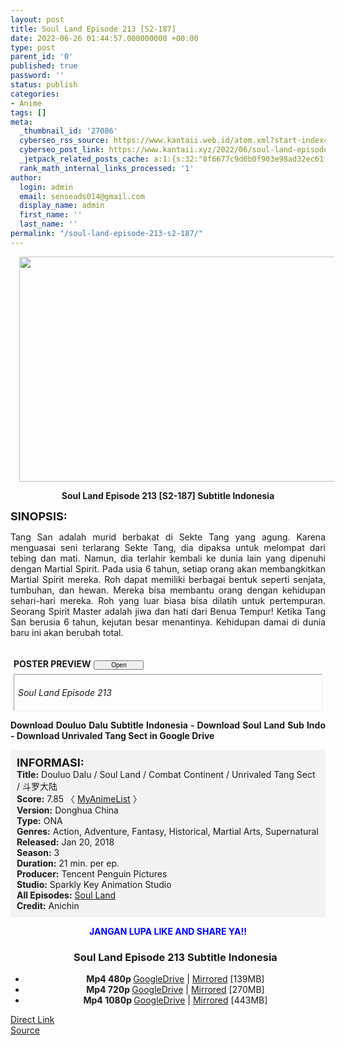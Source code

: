 ```yaml
---
layout: post
title: Soul Land Episode 213 [S2-187]
date: 2022-06-26 01:44:57.000000000 +00:00
type: post
parent_id: '0'
published: true
password: ''
status: publish
categories:
- Anime
tags: []
meta:
  _thumbnail_id: '27086'
  cyberseo_rss_source: https://www.kantaii.web.id/atom.xml?start-index=1&max-results=150
  cyberseo_post_link: https://www.kantaii.xyz/2022/06/soul-land-episode-213-s2-187.html
  _jetpack_related_posts_cache: a:1:{s:32:"8f6677c9d6b0f903e98ad32ec61f8deb";a:2:{s:7:"expires";i:1656320189;s:7:"payload";a:3:{i:0;a:1:{s:2:"id";i:27083;}i:1;a:1:{s:2:"id";i:27087;}i:2;a:1:{s:2:"id";i:27089;}}}}
  rank_math_internal_links_processed: '1'
author:
  login: admin
  email: senseads014@gmail.com
  display_name: admin
  first_name: ''
  last_name: ''
permalink: "/soul-land-episode-213-s2-187/"
---
```

<div class="separator" style="clear: both; text-align: center;"><a href="https://blogger.googleusercontent.com/img/b/R29vZ2xl/AVvXsEiC6xSRJ369NpE_QKX2I1NUst11glewoIZvP4yo2SSvtmtPid-zeYYIyTr7gz4pAVDhNNyAm9dGi8thuvJUBl3DWw0Rf-a88KShFvYP6BHv96QIjAp2BkZaziZupZDIk5arOcQR9hpo6bcsuAoRXiawDCxoNxqWzU2YtDT5nV6Oiwjs79EBdXlxVy9r/s1365/Soul%20Land%20213%20a.jpg" style="margin-left: 1em; margin-right: 1em;"><img border="0" data-original-height="767" data-original-width="1365" height="360" src="{{ site.baseurl }}/assets/2022/06/Soul%20Land%20213%20a.jpg" width="640" /></a></div>
<p>
<div style="text-align: center;"><b>Soul Land Episode 213 [S2-187] Subtitle Indonesia</b></p>
</div>
<p><b><span style="font-size: large;">SINOPSIS:</span></b>
<div style="text-align: justify;">Tang San adalah murid berbakat di Sekte Tang yang agung. Karena menguasai seni terlarang Sekte Tang, dia dipaksa untuk melompat dari tebing dan mati. Namun, dia terlahir kembali ke dunia lain yang dipenuhi dengan Martial Spirit. Pada usia 6 tahun, setiap orang akan membangkitkan Martial Spirit mereka. Roh dapat memiliki berbagai bentuk seperti senjata, tumbuhan, dan hewan. Mereka bisa membantu orang dengan kehidupan sehari-hari mereka. Roh yang luar biasa bisa dilatih untuk pertempuran. Seorang Spirit Master adalah jiwa dan hati dari Benua Tempur! Ketika Tang San berusia 6 tahun, kejutan besar menantinya. Kehidupan damai di dunia baru ini akan berubah total.</p>
<p><a name="more"></a>
<div>
<div style="margin: 5px;">
<div class="smallfont" style="margin-bottom: 2px;"><span style="font-weight: bold;"><br />POSTER PREVIEW</span><input onclick="if (this.parentNode.parentNode.getElementsByTagName('div')[1].getElementsByTagName('div')[0].style.display != '') { this.parentNode.parentNode.getElementsByTagName('div')[1].getElementsByTagName('div')[0].style.display = ''; this.innerText = ''; this.value = ' Close..'; } else { this.parentNode.parentNode.getElementsByTagName('div')[1].getElementsByTagName('div')[0].style.display = 'none'; this.innerText = ''; this.value = ' Clik Here'; }" style="font-size: 10px; margin: 5px; padding: 0px; width: 80px;" type="button" value="Open" /></div>
<div class="alt2" style="border: 1px inset; margin: 0px; padding: 6px;">
<div style="display: none;">
<div class="separator" style="clear: both; text-align: center;"><a href="https://blogger.googleusercontent.com/img/b/R29vZ2xl/AVvXsEiZ-nv3ZPS4mORfqedT9JQzh91wQP-VMz_waY4kXZHepFQIbvbO8L3Kbguo80TZMvVL5ZJQ7AXgJ6RYR3t5L4rg3Ft70QvLz50ilnDmUPGVhXJONF4qhmDFe4Ty8Ntmo5V1OGVt2f_jJRpBi9wqmFtu-IRPtlgC_eKkS-J7JNnq3hbqAl2B6hpI0qq8/s1365/Soul%20Land%20213%20c.jpg" style="margin-left: 1em; margin-right: 1em;"><img border="0" data-original-height="767" data-original-width="1365" height="360" src="{{ site.baseurl }}/assets/2022/06/Soul%20Land%20213%20c.jpg" width="640" /></a></div>
<p>
<div class="separator" style="clear: both; text-align: center;"><a href="https://blogger.googleusercontent.com/img/b/R29vZ2xl/AVvXsEjLwj1RslZMVwgRFFJ81p2i6cPdRWEGKONyBVOslEPPAdxzHgmO55ZGwd6WCv6H63W_q6k0MNf_8iQFxNqbawM51eCt_E7ZZfYVpWeNWf5-zBeyr0OasmIbgCzn0Kl_VDt_ff8FXqTXbs1cuiuyuo7qgC4qI2TlW01VBMmPCVGBm2RSP0Rgd-NB9iln/s1365/Soul%20Land%20213%20b.jpg" style="margin-left: 1em; margin-right: 1em;"><img border="0" data-original-height="767" data-original-width="1365" height="360" src="{{ site.baseurl }}/assets/2022/06/Soul%20Land%20213%20b.jpg" width="640" /></a></div>
<p>
<div class="separator" style="clear: both; text-align: center;"><a href="https://blogger.googleusercontent.com/img/b/R29vZ2xl/AVvXsEiC6xSRJ369NpE_QKX2I1NUst11glewoIZvP4yo2SSvtmtPid-zeYYIyTr7gz4pAVDhNNyAm9dGi8thuvJUBl3DWw0Rf-a88KShFvYP6BHv96QIjAp2BkZaziZupZDIk5arOcQR9hpo6bcsuAoRXiawDCxoNxqWzU2YtDT5nV6Oiwjs79EBdXlxVy9r/s1365/Soul%20Land%20213%20a.jpg" style="margin-left: 1em; margin-right: 1em;"><img border="0" data-original-height="767" data-original-width="1365" height="360" src="{{ site.baseurl }}/assets/2022/06/Soul%20Land%20213%20a.jpg" width="640" /></a></div>
</div>
<p><i>Soul Land Episode 213</i></div>
</div>
</div>
<p> <b>Download Douluo Dalu Subtitle Indonesia - Download Soul Land Sub Indo - Download Unrivaled Tang Sect in Google Drive</b></div>
<p>
<div style="background-color: #f3f3f3; padding: 10px; text-align: left;"><b><span style="font-size: large;">INFORMASI:</span></b><br /><b>Title:</b> Douluo Dalu / Soul Land / Combat Continent / Unrivaled Tang Sect / 斗罗大陆<br /><b>Score:</b> 7.85 〈 <a href="https://myanimelist.net/anime/37150/Douluo_Dalu" target="_blank" rel="noopener">MyAnimeList</a> 〉<br /><b>Version:</b> Donghua China<br /><b>Type:</b> ONA<br /><b>Genres:</b> Action, Adventure, Fantasy, Historical, Martial Arts, Supernatural<br /><b>Released:</b> Jan 20, 2018<br /><b>Season:</b> 3<br /><b>Duration:</b> 21 min. per ep.<br /><b>Producer:</b> Tencent Penguin Pictures<br /><b>Studio:</b> Sparkly Key Animation Studio<br /><b>All Episodes:</b> <a href="https://www.kantaii.xyz/2018/02/soul-land-douluo-dalu.html" target="_blank" rel="noopener">Soul Land</a><br /><b>Credit:</b> Anichin</div>
<p>
<div style="text-align: center;"><b><span style="color: blue;">JANGAN LUPA LIKE AND SHARE YA!!</span></b>
<div class="dl">
<ul />
<h3 style="text-align: center;">Soul Land Episode 213 Subtitle Indonesia</h3>
<li style="text-align: center;"><b>Mp4 480p </b><a href="https://semawur.com/fVQM5c0gVjuz" target="_blank" rel="noopener">GoogleDrive</a> | <a href="https://semawur.com/8DOjVG38" target="_blank" rel="noopener">Mirrored</a> [139MB]</li>
<li style="text-align: center;"><b>Mp4 720p </b><a href="https://semawur.com/bMXA" target="_blank" rel="noopener">GoogleDrive</a> | <a href="https://semawur.com/aR1C1aL" target="_blank" rel="noopener">Mirrored</a> [270MB]</li>
<li style="text-align: center;"><b>Mp4 1080p </b><a href="https://semawur.com/5QsrXBGSHw" target="_blank" rel="noopener">GoogleDrive</a> | <a href="https://semawur.com/EcwPXrANIsjG" target="_blank" rel="noopener">Mirrored</a> [443MB]</li>
</div></div>
<link rel="stylesheet" href="https://cdnjs.cloudflare.com/ajax/libs/font-awesome/4.7.0/css/font-awesome.min.css" />
<div class="divbtn"> <a href="https://handymansurrender.com/fihup8buzv?key=94550f7ce39444073321dde3b8782f97" class="btn"><i class="fa fa-download"></i> Direct Link</a> <br /><a href="https://www.kantaii.xyz/2022/06/soul-land-episode-213-s2-187.html">Source</a> </div>
